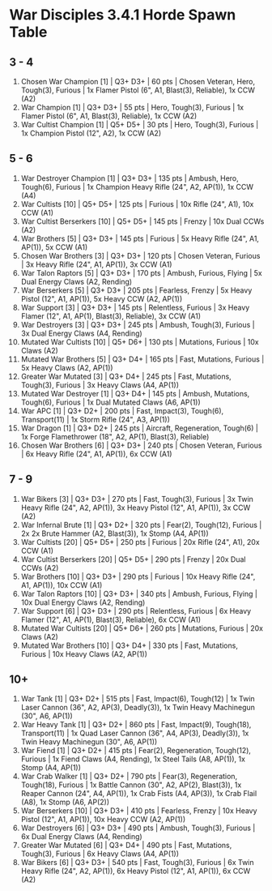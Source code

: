 # War Disciples 3.4.1 Horde Spawn Table

## 3 - 4

1. Chosen War Champion [1] | Q3+ D3+ | 60 pts | Chosen Veteran, Hero, Tough(3), Furious | 1x Flamer Pistol (6", A1, Blast(3), Reliable), 1x CCW (A2)
1. War Champion [1] | Q3+ D3+ | 55 pts | Hero, Tough(3), Furious | 1x Flamer Pistol (6", A1, Blast(3), Reliable), 1x CCW (A2)
1. War Cultist Champion [1] | Q5+ D5+ | 30 pts | Hero, Tough(3), Furious | 1x Champion Pistol (12", A2), 1x CCW (A2)

## 5 - 6

1. War Destroyer Champion [1] | Q3+ D3+ | 135 pts | Ambush, Hero, Tough(6), Furious | 1x Champion Heavy Rifle (24", A2, AP(1)), 1x CCW (A4)
1. War Cultists [10] | Q5+ D5+ | 125 pts | Furious | 10x Rifle (24", A1), 10x CCW (A1)
1. War Cultist Berserkers [10] | Q5+ D5+ | 145 pts | Frenzy | 10x Dual CCWs (A2)
1. War Brothers [5] | Q3+ D3+ | 145 pts | Furious | 5x Heavy Rifle (24", A1, AP(1)), 5x CCW (A1)
1. Chosen War Brothers [3] | Q3+ D3+ | 120 pts | Chosen Veteran, Furious | 3x Heavy Rifle (24", A1, AP(1)), 3x CCW (A1)
1. War Talon Raptors [5] | Q3+ D3+ | 170 pts | Ambush, Furious, Flying | 5x Dual Energy Claws (A2, Rending)
1. War Berserkers [5] | Q3+ D3+ | 205 pts | Fearless, Frenzy | 5x Heavy Pistol (12", A1, AP(1)), 5x Heavy CCW (A2, AP(1))
1. War Support [3] | Q3+ D3+ | 145 pts | Relentless, Furious | 3x Heavy Flamer (12", A1, AP(1), Blast(3), Reliable), 3x CCW (A1)
1. War Destroyers [3] | Q3+ D3+ | 245 pts | Ambush, Tough(3), Furious | 3x Dual Energy Claws (A4, Rending)
1. Mutated War Cultists [10] | Q5+ D6+ | 130 pts | Mutations, Furious | 10x Claws (A2)
1. Mutated War Brothers [5] | Q3+ D4+ | 165 pts | Fast, Mutations, Furious | 5x Heavy Claws (A2, AP(1))
1. Greater War Mutated [3] | Q3+ D4+ | 245 pts | Fast, Mutations, Tough(3), Furious | 3x Heavy Claws (A4, AP(1))
1. Mutated War Destroyer [1] | Q3+ D4+ | 145 pts | Ambush, Mutations, Tough(6), Furious | 1x Dual Mutated Claws (A6, AP(1))
1. War APC [1] | Q3+ D2+ | 200 pts | Fast, Impact(3), Tough(6), Transport(11) | 1x Storm Rifle (24", A3, AP(1))
1. War Dragon [1] | Q3+ D2+ | 245 pts | Aircraft, Regeneration, Tough(6) | 1x Forge Flamethrower (18", A2, AP(1), Blast(3), Reliable)
1. Chosen War Brothers [6] | Q3+ D3+ | 240 pts | Chosen Veteran, Furious | 6x Heavy Rifle (24", A1, AP(1)), 6x CCW (A1)

## 7 - 9

1. War Bikers [3] | Q3+ D3+ | 270 pts | Fast, Tough(3), Furious | 3x Twin Heavy Rifle (24", A2, AP(1)), 3x Heavy Pistol (12", A1, AP(1)), 3x CCW (A2)
1. War Infernal Brute [1] | Q3+ D2+ | 320 pts | Fear(2), Tough(12), Furious | 2x 2x Brute Hammer (A2, Blast(3)), 1x Stomp (A4, AP(1))
1. War Cultists [20] | Q5+ D5+ | 250 pts | Furious | 20x Rifle (24", A1), 20x CCW (A1)
1. War Cultist Berserkers [20] | Q5+ D5+ | 290 pts | Frenzy | 20x Dual CCWs (A2)
1. War Brothers [10] | Q3+ D3+ | 290 pts | Furious | 10x Heavy Rifle (24", A1, AP(1)), 10x CCW (A1)
1. War Talon Raptors [10] | Q3+ D3+ | 340 pts | Ambush, Furious, Flying | 10x Dual Energy Claws (A2, Rending)
1. War Support [6] | Q3+ D3+ | 290 pts | Relentless, Furious | 6x Heavy Flamer (12", A1, AP(1), Blast(3), Reliable), 6x CCW (A1)
1. Mutated War Cultists [20] | Q5+ D6+ | 260 pts | Mutations, Furious | 20x Claws (A2)
1. Mutated War Brothers [10] | Q3+ D4+ | 330 pts | Fast, Mutations, Furious | 10x Heavy Claws (A2, AP(1))

## 10+

1. War Tank [1] | Q3+ D2+ | 515 pts | Fast, Impact(6), Tough(12) | 1x Twin Laser Cannon (36", A2, AP(3), Deadly(3)), 1x Twin Heavy Machinegun (30", A6, AP(1))
1. War Heavy Tank [1] | Q3+ D2+ | 860 pts | Fast, Impact(9), Tough(18), Transport(11) | 1x Quad Laser Cannon (36", A4, AP(3), Deadly(3)), 1x Twin Heavy Machinegun (30", A6, AP(1))
1. War Fiend [1] | Q3+ D2+ | 415 pts | Fear(2), Regeneration, Tough(12), Furious | 1x Fiend Claws (A4, Rending), 1x Steel Tails (A8, AP(1)), 1x Stomp (A4, AP(1))
1. War Crab Walker [1] | Q3+ D2+ | 790 pts | Fear(3), Regeneration, Tough(18), Furious | 1x Battle Cannon (30", A2, AP(2), Blast(3)), 1x Reaper Cannon (24", A4, AP(1)), 1x Crab Fists (A4, AP(3)), 1x Crab Flail (A8), 1x Stomp (A6, AP(2))
1. War Berserkers [10] | Q3+ D3+ | 410 pts | Fearless, Frenzy | 10x Heavy Pistol (12", A1, AP(1)), 10x Heavy CCW (A2, AP(1))
1. War Destroyers [6] | Q3+ D3+ | 490 pts | Ambush, Tough(3), Furious | 6x Dual Energy Claws (A4, Rending)
1. Greater War Mutated [6] | Q3+ D4+ | 490 pts | Fast, Mutations, Tough(3), Furious | 6x Heavy Claws (A4, AP(1))
1. War Bikers [6] | Q3+ D3+ | 540 pts | Fast, Tough(3), Furious | 6x Twin Heavy Rifle (24", A2, AP(1)), 6x Heavy Pistol (12", A1, AP(1)), 6x CCW (A2)